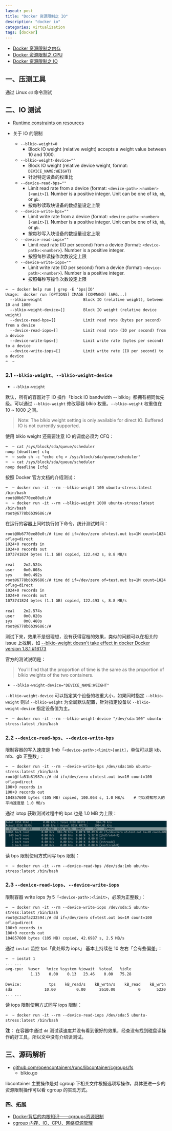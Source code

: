 ```yaml
---
layout: post
title: "Docker 资源限制之 IO"
description: "docker io"
categories: virtualization
tags: [docker]
---
```


* [Docker 资源限制之内存](http://blog.opskumu.com/docker-memory-limit.html)
* [Docker 资源限制之 CPU](http://blog.opskumu.com/docker-cpu-limit.html)
* [Docker 资源限制之 IO](http://blog.opskumu.com/docker-io-limit.html)

## 一、压测工具

通过 Linux `dd` 命令测试

## 二、IO 测试

* [Runtime constraints on resources](https://docs.docker.com/engine/reference/run/#runtime-constraints-on-resources)

* 关于 IO 的限制
    * `--blkio-weight=0`
        * Block IO weight (relative weight) accepts a weight value between 10 and 1000.
    * `--blkio-weight-device=""`
        * Block IO weight (relative device weight, format: `DEVICE_NAME:WEIGHT`)
        * 针对特定设备的权重比
    * `--device-read-bps=""`
        * Limit read rate from a device (format: `<device-path>:<number>[<unit>]`). Number is a positive integer. Unit can be one of `kb`, `mb`, or `gb`.
        * 按每秒读取块设备的数据量设定上限
    * `--device-write-bps=""`
        * Limit write rate from a device (format: `<device-path>:<number>[<unit>]`). Number is a positive integer. Unit can be one of `kb`, `mb`, or `gb`.
        * 按每秒写入块设备的数据量设定上限
    * `--device-read-iops=""`
        * Limit read rate (IO per second) from a device (format: `<device-path>:<number>`). Number is a positive integer.
        * 按照每秒读操作次数设定上限
    * `--device-write-iops=""`
        * Limit write rate (IO per second) from a device (format: `<device-path>:<number>`). Number is a positive integer.
        * 按照每秒写操作次数设定上限

```
➜  ~ docker help run | grep -E 'bps|IO'
Usage:  docker run [OPTIONS] IMAGE [COMMAND] [ARG...]
  --blkio-weight                  Block IO (relative weight), between 10 and 1000
  --blkio-weight-device=[]        Block IO weight (relative device weight)
  --device-read-bps=[]            Limit read rate (bytes per second) from a device
  --device-read-iops=[]           Limit read rate (IO per second) from a device
  --device-write-bps=[]           Limit write rate (bytes per second) to a device
  --device-write-iops=[]          Limit write rate (IO per second) to a device
➜  ~
```

### 2.1 `--blkio-weight`、`--blkio-weight-device`

* `--blkio-weight`

默认，所有的容器对于 IO 操作「block IO bandwidth -- blkio」都拥有相同优先级。可以通过 `--blkio-weight` 修改容器 blkio 权重。`--blkio-weight` 权重值在 10 ~ 1000 之间。

> Note: The blkio weight setting is only available for direct IO. Buffered IO is not currently supported.

使用 blkio weight 还需要注意 IO 的调度必须为 CFQ：

```
➜  ~ cat /sys/block/sda/queue/scheduler
noop [deadline] cfq
➜  ~ sudo sh -c "echo cfq > /sys/block/sda/queue/scheduler"
➜  ~ cat /sys/block/sda/queue/scheduler
noop deadline [cfq]
```

按照 Docker 官方文档的介绍测试：

```
➜  ~ docker run -it --rm --blkio-weight 100 ubuntu-stress:latest /bin/bash
root@0b6770ee80e0:/#
➜  ~ docker run -it --rm --blkio-weight 1000 ubuntu-stress:latest /bin/bash
root@6778b6b39686:/#
```

在运行的容器上同时执行如下命令，统计测试时间：

```
root@0b6770ee80e0:/# time dd if=/dev/zero of=test.out bs=1M count=1024 oflag=direct
1024+0 records in
1024+0 records out
1073741824 bytes (1.1 GB) copied, 122.442 s, 8.8 MB/s

real    2m2.524s
user    0m0.008s
sys     0m0.492s
root@6778b6b39686:/# time dd if=/dev/zero of=test.out bs=1M count=1024 oflag=direct
1024+0 records in
1024+0 records out
1073741824 bytes (1.1 GB) copied, 122.493 s, 8.8 MB/s

real    2m2.574s
user    0m0.020s
sys     0m0.480s
root@6778b6b39686:/#
```

测试下来，效果不是很理想，没有获得官档的效果，类似的问题可以在相关的 issue 上找到，如 [--blkio-weight doesn't take effect in docker Docker version 1.8.1 #16173](https://github.com/docker/docker/issues/16173)

官方的测试说明是：

> You’ll find that the proportion of time is the same as the proportion of blkio weights of the two containers.

* `--blkio-weight-device="DEVICE_NAME:WEIGHT"`

`--blkio-weight-device` 可以指定某个设备的权重大小，如果同时指定 `--blkio-weight` 则以 `--blkio-weight` 为全局默认配置，针对指定设备以 `--blkio-weight-device` 指定设备值为主。

```
➜  ~ docker run -it --rm --blkio-weight-device "/dev/sda:100" ubuntu-stress:latest /bin/bash
```

### 2.2 `--device-read-bps`、`--device-write-bps`

限制容器的写入速度是 1mb「`<device-path>:<limit>[unit]`，单位可以是 kb、mb、gb 正整数」:

```
➜  ~ docker run -it --rm --device-write-bps /dev/sda:1mb ubuntu-stress:latest /bin/bash
root@ffa51b81987c:/# dd if=/dev/zero of=test.out bs=1M count=100 oflag=direct
100+0 records in
100+0 records out
104857600 bytes (105 MB) copied, 100.064 s, 1.0 MB/s    # 可以得知写入的平均速度是 1.0 MB/s
```

通过 iotop 获取测试过程中的 bps 也是 1.0 MB 为上限：

![io write bps](/images/io-write-bps.png)

读 bps 限制使用方式同写 bps 限制：

```
➜  ~ docker run -it --rm --device-read-bps /dev/sda:1mb ubuntu-stress:latest /bin/bash
```

### 2.3 `--device-read-iops`、`--device-write-iops`

限制容器 write iops 为 5「`<device-path>:<limit>`，必须为正整数」：

```
➜  ~ docker run -it --rm --device-write-iops /dev/sda:5 ubuntu-stress:latest /bin/bash
root@c2a2fa232594:/# dd if=/dev/zero of=test.out bs=1M count=100 oflag=direct
100+0 records in
100+0 records out
104857600 bytes (105 MB) copied, 42.6987 s, 2.5 MB/s
```

通过 `iostat` 监控 tps「此处即为 iops」 基本上持续在 10 左右「会有些偏差」：

```
➜  ~ iostat 1
... ...
avg-cpu:  %user   %nice %system %iowait  %steal   %idle
           1.13    0.00    0.13   23.46    0.00   75.28

Device:            tps    kB_read/s    kB_wrtn/s    kB_read    kB_wrtn
sda              10.00         0.00      2610.00          0       5220
... ...
```

读 iops 限制使用方式同写 iops 限制：

```
➜  ~ docker run -it --rm --device-read-iops /dev/sda:5 ubuntu-stress:latest /bin/bash
```

__注：__ 在容器中通过 `dd` 测试读速度并没有看到很好的效果，经查没有找到磁盘读操作的好工具，所以文中没有介绍读测试。

## 三、源码解析

* [github.com/opencontainers/runc/libcontainer/cgroups/fs](https://github.com/opencontainers/runc/tree/master/libcontainer/cgroups/fs)
    * blkio.go

libcontainer 主要操作是对 cgroup 下相关文件根据选项写操作，具体更进一步的资源限制操作可以看 cgroup 的实现方式。

### 四、拓展

* [Docker背后的内核知识——cgroups资源限制](http://www.infoq.com/cn/articles/docker-kernel-knowledge-cgroups-resource-isolation)
* [cgroup 内存、IO、CPU、网络资源管理](http://pan.baidu.com/share/home?uk=1429463486&view=share#category/type=0)
